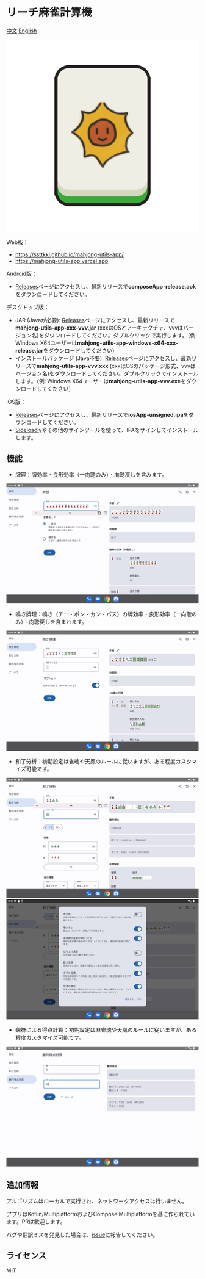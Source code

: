 リーチ麻雀計算機
======

[中文](README-ZH.md) [English](README.md)

![icon](fastlane/metadata/android/zh-CN/images/icon.png)

Web版：

- https://ssttkkl.github.io/mahjong-utils-app/
- https://mahjong-utils-app.vercel.app

Android版：

- [Releases](https://github.com/ssttkkl/mahjong-utils-app/releases)ページにアクセスし、最新リリースで**composeApp-release.apk**をダウンロードしてください。

デスクトップ版：

- JAR (Javaが必要): [Releases](https://github.com/ssttkkl/mahjong-utils-app/releases)ページにアクセスし、最新リリースで**mahjong-utils-app-xxx-vvv.jar** (xxxはOSとアーキテクチャ、vvvはバージョン名)をダウンロードしてください。ダブルクリックで実行します。（例: Windows X64ユーザーは**mahjong-utils-app-windows-x64-xxx-release.jar**をダウンロードしてください）
- インストールパッケージ (Java不要): [Releases](https://github.com/ssttkkl/mahjong-utils-app/releases)ページにアクセスし、最新リリースで**mahjong-utils-app-vvv.xxx** (xxxはOSのパッケージ形式、vvvはバージョン名)をダウンロードしてください。ダブルクリックでインストールします。（例: Windows X64ユーザーは**mahjong-utils-app-vvv.exe**をダウンロードしてください）

iOS版：

- [Releases](https://github.com/ssttkkl/mahjong-utils-app/releases)ページにアクセスし、最新リリースで**iosApp-unsigned.ipa**をダウンロードしてください。
- [Sideloadly](https://sideloadly.io/)やその他のサインツールを使って、IPAをサインしてインストールします。

## 機能

- 牌理：牌効率・良形効率（一向聴のみ）・向聴戻しを含みます。

![手牌効率](fastlane/metadata/android/ja-JP/images/tenInchScreenshots/1.png)

- 鳴き牌理：鳴き（チー・ポン・カン・パス）の牌効率・良形効率（一向聴のみ）・向聴戻しを含まれます。

![鳴き手効率](fastlane/metadata/android/ja-JP/images/tenInchScreenshots/2.png)

- 和了分析：初期設定は雀魂や天鳳のルールに従いますが、ある程度カスタマイズ可能です。

![和了分析](fastlane/metadata/android/ja-JP/images/tenInchScreenshots/4.png)  
![ルールのカスタマイズ](fastlane/metadata/android/ja-JP/images/tenInchScreenshots/7.png)

- 飜符による得点計算：初期設定は麻雀魂や天鳳のルールに従いますが、ある程度カスタマイズ可能です。

![飜符による得点計算](fastlane/metadata/android/ja-JP/images/tenInchScreenshots/5.png)

## 追加情報

アルゴリズムはローカルで実行され、ネットワークアクセスは行いません。

アプリはKotlin/MultiplatformおよびCompose Multiplatformを基に作られています。PRは歓迎します。

バグや翻訳ミスを発見した場合は、[issue](https://github.com/ssttkkl/mahjong-utils-app/issues)に報告してください。

## ライセンス

MIT
